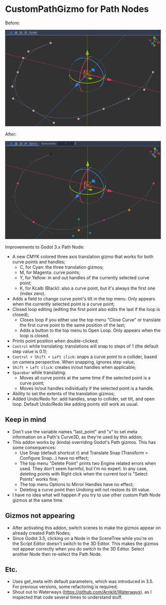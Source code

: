 # CustomPathGizmo for Path Nodes
Before: 

![github_img_before](https://raw.githubusercontent.com/Hiiamwilliam/CustomPathGizmo/main/images/github_img_before.png)

After: 

![github_img](https://raw.githubusercontent.com/Hiiamwilliam/CustomPathGizmo/main/images/github_img.png)


Improvements to Godot 3.x Path Node:
- A new CMYK colored three axis translation gizmo that works for both curve points and handles;
    - C, for Cyan: the three translation gizmos;
    - M, for Magenta: curve points;
    - Y, for Yellow: in and out handles of the currently selected curve point;
    - K, for Kcalb (Black): also a curve point, but it's always the first one (index zero).
- Adds a field to change curve point's tilt in the top menu. Only appears when the currently selected point is a curve point;
- Closed loop editing (editing the first point also edits the last if the loop is closed);
    - Closes loop if you either use the top menu "Close Curve" or translate the first curve point to the same position of the last;
    - Adds a button to the top menu to Open Loop. Only appears when the loop is closed.
- Prints point position when double-clicked;
- `Control` while translating: translations will snap to steps of 1 (the default step value is 0.1);
- `Control + Shift + Left click`: snaps a curve point to a collider, based on camera perspective. When snapping, ignores step value;
- `Shift + Left click`: creates in/out handles when applicable;
- `Spacebar` while translating:
    - Moves all curve points at the same time if the selected point is a curve point;
    - Moves in/out handles individually if the selected point is a handle.
- Ability to set the extents of the translation gizmos;
- Added Undo/Redo for: add handles, snap to collider, set tilt, and open loop. Default Undo/Redo like adding points still work as usual.

## Keep in mind
- Don't use the variable names "last_point" and "x" to set meta information on a Path's Curve3D, as they're used by this addon;
- This addon works by (kinda) overriding Godot's Path gizmos. This has some consequences:
    - Use Snap (default shortcut `Y`) and Translate Snap (Transform > Configure Snap...) have no effect;
    - The top menu "Delete Point" prints two Engine related errors when used. They don't seem harmful, but I'm no expert. In any case, deleting points with Right click when the current tool is "Select Points" works fine;
    - The top menu Options to Mirror Handles have no effect;
    - Deleting a curve point then Undoing will not restore its tilt value.
- I have no idea what will happen if you try to use other custom Path Node gizmos at the same time.

## Gizmos not appearing
- After activating this addon, switch scenes to make the gizmos appear on already created Path Nodes;
- Since Godot 3.5, clicking on a Node in the SceneTree while you're on the Script Editor doesn't switch to the 3D Editor. This makes the gizmos not appear correctly when you do switch to the 3D Editor. Select another Node then re-select the Path Node.

## Etc.
- Uses get_meta with default parameters, which was introduced in 3.5. For previous versions, some refactoring is required;
- Shout out to Waterways (https://github.com/Arnklit/Waterways), as I inspected that code several times to understand stuff.
